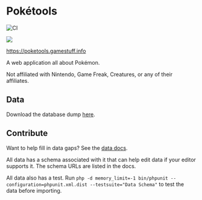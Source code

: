 # Pokétools
![CI](https://github.com/gamestuff-info/poketools/workflows/CI/badge.svg)

[![](https://raw.githubusercontent.com/gamestuff-info/poketools/master/app/assets/static/logo-cropped.svg)](https://poketools.gamestuff.info)

https://poketools.gamestuff.info

A web application all about Pokémon.

Not affiliated with Nintendo, Game Freak, Creatures, or any of their affiliates.

## Data
Download the database dump [here](https://gitlab.com/gamestuff.info/poketools/-/jobs/artifacts/master/download?job=data).

## Contribute
Want to help fill in data gaps?  See the [data docs](https://poketools.gamestuff.info/doc/index.html).

All data has a schema associated with it that can help edit data if your editor
supports it.  The schema URLs are listed in the docs.

All data also has a test.  Run `php -d memory_limit=-1 bin/phpunit --configuration=phpunit.xml.dist --testsuite="Data Schema"`
to test the data before importing.
